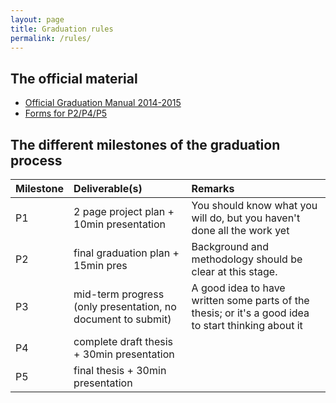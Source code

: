 ```yaml
---
layout: page
title: Graduation rules
permalink: /rules/
---
```


## The official material

  - [Official Graduation Manual 2014-2015](http://studenten.tudelft.nl/fileadmin/Files/studentenportal/os/BKspecifiek/Graduation_Manual_Geomatics_2014-2015.pdf)
  - [Forms for P2/P4/P5](http://studenten.tudelft.nl/en/students/faculty-specific/architecture/forms/)



## The different milestones of the graduation process 

  | Milestone | Deliverable(s) | Remarks |
  |:----------|:---------------|:--------|
  | P1        | 2 page project plan + 10min presentation | You should know what you will do, but you haven't done all the work yet  |
  | P2        | final graduation plan + 15min pres | Background and methodology should be clear at this stage.  |
  | P3        | mid-term progress (only presentation, no document to submit) | A good idea to have written some parts of the thesis; or it's a good idea to start thinking about it  |
  | P4        | complete draft thesis + 30min presentation |  |
  | P5        | final thesis + 30min presentation |  |
